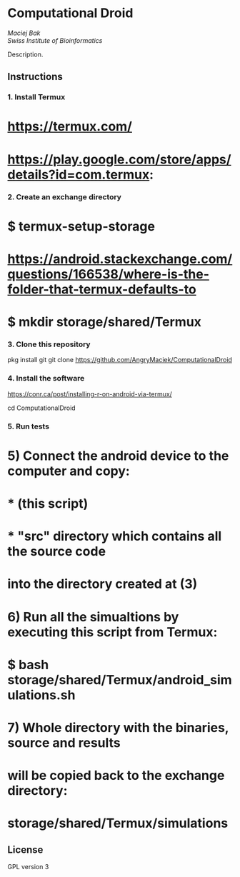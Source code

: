 # Computational Droid
*Maciej Bak*  
*Swiss Institute of Bioinformatics*

Description.

## Instructions

### 1. Install Termux

#   https://termux.com/
#   https://play.google.com/store/apps/details?id=com.termux:

### 2. Create an exchange directory

#   $ termux-setup-storage
#   https://android.stackexchange.com/questions/166538/where-is-the-folder-that-termux-defaults-to

#   $ mkdir storage/shared/Termux

### 3. Clone this repository

pkg install git
git clone https://github.com/AngryMaciek/ComputationalDroid

### 4. Install the software

https://conr.ca/post/installing-r-on-android-via-termux/

cd ComputationalDroid


### 5. Run tests

#   5) Connect the android device to the computer and copy:
#     * (this script)
#     * "src" directory which contains all the source code
#   into the directory created at (3)
#
#   6) Run all the simualtions by executing this script from Termux:
#   $ bash storage/shared/Termux/android_simulations.sh
#
#   7) Whole directory with the binaries, source and results
#   will be copied back to the exchange directory:
#   storage/shared/Termux/simulations

## License

GPL version 3